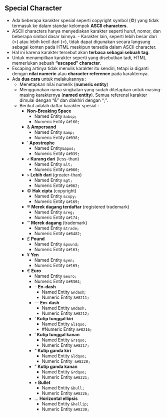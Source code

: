 ## Special Character

- Ada beberapa karakter spesial seperti copyright symbol (©) yang tidak termasuk ke dalam standar kelompok **ASCII characters**.
- ASCII characters hanya menyediakan karakter seperti huruf, nomor, dan beberapa simbol dasar lainnya. - Karakter lain, seperti lebih besar dari (>) atau lebih kecil dari (<), tidak dapat digunakan secara langsung sebagai konten pada HTML meskipun tersedia dalam ASCII character.
- Hal ini karena karakter tersebut akan **terbaca sebagai sebuah tag**.
- Untuk menampilkan karakter seperti yang disebutkan tadi, HTML memerlukan sebuah **“escaped” character**.
- Escaping artinya tidak menulis karakter itu sendiri, tetapi ia diganti dengan **nilai numeric** atau **character reference** pada karakternya.
- Ada **dua cara** untuk melakukannya :
  - Menetapkan nilai numerik (**numeric entity**)
  - Menggunakan nama singkatan yang sudah ditetapkan untuk masing-masing karakternya (**named entity**). Semua referensi karakter dimulai dengan “&” dan diakhiri dengan “;”.
  - Berikut adalah daftar karakter spesial :
    - **Non-Breaking Space**
      - Named Entity `&nbsp;`
      - Numeric Entity `&#160;`
    - & **Ampersand**
      - Named Entity `&amp;`
      - Numeric Entity `&#038;`
    - ’ **Apostrophe**
      - Named Entity`&apos;`
      - Numeric Entity `&#039;`
    - `<` **Kurang dari** (less-than)
      - Named Entity `&lt;`
      - Numeric Entity `&#060;`
    - `>` **Lebih dari** (greater-than)
      - Named Entity `&gt;`
      - Numeric Entity `&#062;`
    - © **Hak cipta** (copyright)
      - Named Entity `&copy;`
      - Numeric Entity `&#169;`
    - ® **Merek dagang terdaftar** (registered trademark)
      - Named Entity `&reg;`
      - Numeric Entity `&#174;`
    - ™ **Merek dagang** (trademark)
      - Named Entity `&trade;`
      - Numeric Entity `&#8482;`
    - £ **Pound**
      - Named Entity `&pound;`
      - Numeric Entity `&#163;`
    - ¥ **Yen**
      - Named Entity `&yen;`
      - Numeric Entity `&#165;`
    - € **Euro**
      - Named Entity `&euro;`
      - Numeric Entity `&#8364`;
      - – **En-dash**
        - Named Entity `&ndash`;
        - Numeric Entity `&#8211;`
      - — **Em-dash**
        - Named Entity `&mdash;`
        - Numeric Entity `&#8212;`
      - ‘ **Kutip tunggal kiri**
        - Named Entity `&lsquo;`
        - #Numeric Entity `&#8216;`
      - ’ **Kutip tunggal kanan**
        - Named Entity `&rsquo;`
        - Numeric Entity `&#8217;`
      - “ **Kutip ganda kiri**
        - Named Entity `&ldquo;`
        - Numeric Entity` &#8220;`
      - ” **Kutip ganda kanan**
        - Named Entity `&rdquo;`
        - Numeric Entity `&#8221;`
      - • **Bullet**
        - Named Entity `&bull;`
        - Numeric Entity `&#8226;`
      - ... **Horizontal ellipsis**
        - Named Entity `&hellip;`
        - Numeric Entity `&#8230;`
